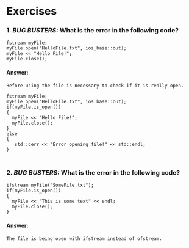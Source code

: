 # Exercises

### 1. *BUG BUSTERS:* What is the error in the following code?
```
fstream myFile;
myFile.open("HelloFile.txt", ios_base::out);
myFile << "Hello File!";
myFile.close();
```

#### Answer:
```
Before using the file is necessary to check if it is really open.
```
```
fstream myFile;
myFile.open("HelloFile.txt", ios_base::out);
if(myFile.is_open())
{
  myFile << "Hello File!";
  myFile.close();
}
else
{
   std::cerr << "Error opening file!" << std::endl;
}


```



##
### 2. *BUG BUSTERS:* What is the error in the following code?
```
ifstream myFile("SomeFile.txt");
if(myFile.is_open())
{
  myFile << "This is some text" << endl;
  myFile.close();
}
```

#### Answer: 
```
The file is being open with ifstream instead of ofstream.
```
